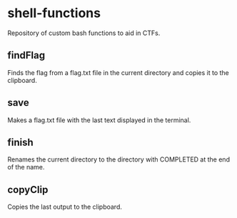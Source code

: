 # shell-functions
Repository of custom bash functions to aid in CTFs.

## findFlag
Finds the flag from a flag.txt file in the current directory and copies it to the clipboard.

## save
Makes a flag.txt file with the last text displayed in the terminal.

## finish
Renames the current directory to the directory with COMPLETED at the end of the name.

## copyClip
Copies the last output to the clipboard.
